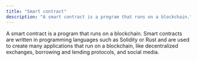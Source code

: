 ```yaml
---
title: "Smart contract"
description: "A smart contract is a program that runs on a blockchain."
---
```


A smart contract is a program that runs on a blockchain. Smart contracts are written in programming languages such as Solidity or Rust and are used to create many applications that run on a blockchain, like decentralized exchanges, borrowing and lending protocols, and social media.
